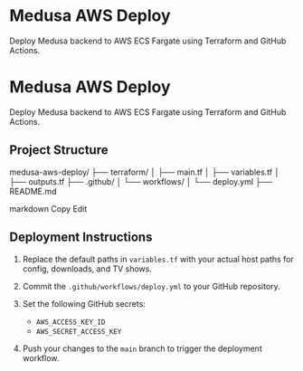 # Medusa AWS Deploy 
Deploy Medusa backend to AWS ECS Fargate using Terraform and GitHub Actions. 
# Medusa AWS Deploy

Deploy Medusa backend to AWS ECS Fargate using Terraform and GitHub Actions.

## Project Structure

medusa-aws-deploy/
├── terraform/
│ ├── main.tf
│ ├── variables.tf
│ ├── outputs.tf
├── .github/
│ └── workflows/
│ └── deploy.yml
├── README.md

markdown
Copy
Edit

## Deployment Instructions

1. Replace the default paths in `variables.tf` with your actual host paths for config, downloads, and TV shows.

2. Commit the `.github/workflows/deploy.yml` to your GitHub repository.

3. Set the following GitHub secrets:
   - `AWS_ACCESS_KEY_ID`
   - `AWS_SECRET_ACCESS_KEY`

4. Push your changes to the `main` branch to trigger the deployment workflow.